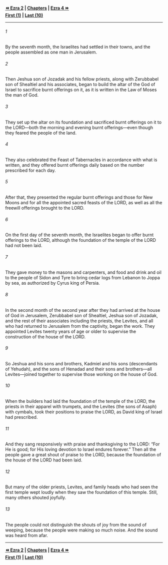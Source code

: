   
**[⏪ Ezra 2](./Ezra%202.md) | [Chapters](./_index.md) | [Ezra 4 ⏩](./Ezra%204.md)**  
**[First (1)](./Ezra%201.md) | [Last (10)](./Ezra%2010.md)**  
  
---  
  
###### 1  
By the seventh month, the Israelites had settled in their towns, and the people assembled as one man in Jerusalem.  
  
###### 2  
Then Jeshua son of Jozadak and his fellow priests, along with Zerubbabel son of Shealtiel and his associates, began to build the altar of the God of Israel to sacrifice burnt offerings on it, as it is written in the Law of Moses the man of God.  
  
###### 3  
They set up the altar on its foundation and sacrificed burnt offerings on it to the LORD—both the morning and evening burnt offerings—even though they feared the people of the land.  
  
###### 4  
They also celebrated the Feast of Tabernacles in accordance with what is written, and they offered burnt offerings daily based on the number prescribed for each day.  
  
###### 5  
After that, they presented the regular burnt offerings and those for New Moons and for all the appointed sacred feasts of the LORD, as well as all the freewill offerings brought to the LORD.  
  
###### 6  
On the first day of the seventh month, the Israelites began to offer burnt offerings to the LORD, although the foundation of the temple of the LORD had not been laid.  
  
###### 7  
They gave money to the masons and carpenters, and food and drink and oil to the people of Sidon and Tyre to bring cedar logs from Lebanon to Joppa by sea, as authorized by Cyrus king of Persia.  
  
###### 8  
In the second month of the second year after they had arrived at the house of God in Jerusalem, Zerubbabel son of Shealtiel, Jeshua son of Jozadak, and the rest of their associates including the priests, the Levites, and all who had returned to Jerusalem from the captivity, began the work. They appointed Levites twenty years of age or older to supervise the construction of the house of the LORD.  
  
###### 9  
So Jeshua and his sons and brothers, Kadmiel and his sons (descendants of Yehudah), and the sons of Henadad and their sons and brothers—all Levites—joined together to supervise those working on the house of God.  
  
###### 10  
When the builders had laid the foundation of the temple of the LORD, the priests in their apparel with trumpets, and the Levites (the sons of Asaph) with cymbals, took their positions to praise the LORD, as David king of Israel had prescribed.  
  
###### 11  
And they sang responsively with praise and thanksgiving to the LORD: “For He is good; for His loving devotion to Israel endures forever.” Then all the people gave a great shout of praise to the LORD, because the foundation of the house of the LORD had been laid.  
  
###### 12  
But many of the older priests, Levites, and family heads who had seen the first temple wept loudly when they saw the foundation of this temple. Still, many others shouted joyfully.  
  
###### 13  
The people could not distinguish the shouts of joy from the sound of weeping, because the people were making so much noise. And the sound was heard from afar.  
  
  
---  
  
**[⏪ Ezra 2](./Ezra%202.md) | [Chapters](./_index.md) | [Ezra 4 ⏩](./Ezra%204.md)**  
**[First (1)](./Ezra%201.md) | [Last (10)](./Ezra%2010.md)**  
  
